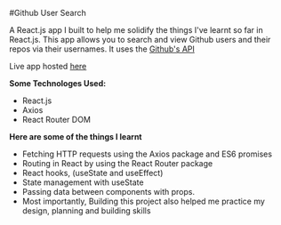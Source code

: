 #Github User Search

A React.js app I built to help me solidify the things I've learnt so far in React.js.
This app allows you to search and view Github users and their repos via their usernames.
It uses the [Github's API](https://api.github.com)

Live app hosted [here](https://addlinkslater.com) 

**Some Technologes Used:**
- React.js
- Axios
- React Router DOM

**Here are some of the things I learnt**
- Fetching HTTP requests using the Axios package and ES6 promises
- Routing in React by using the React Router package
- React hooks, (useState and useEffect)
- State management with useState
- Passing data between components with props.
- Most importantly, Building this project also helped me practice my design, planning and building skills 